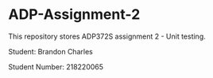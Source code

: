 # ADP-Assignment-2
This repository stores ADP372S assignment 2 - Unit testing.

Student: Brandon Charles 

Student Number: 218220065
